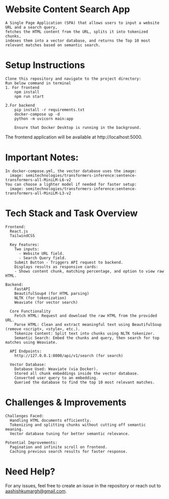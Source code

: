 # Website Content Search App
    A Single Page Application (SPA) that allows users to input a website URL and a search query, 
    fetches the HTML content from the URL, splits it into tokenized chunks, 
    indexes them into a vector database, and returns the Top 10 most relevant matches based on semantic search.
  
# Setup Instructions
    
    Clone this repository and navigate to the project directory:
    Run below command in terminal
    1. For frontend
        npm install
        npm run start
        
    2.For backend
        pip install -r requirements.txt
        docker-compose up -d
        python -m uvicorn main:app

        Ensure that Docker Desktop is running in the background.

The frontend application will be available at http://localhost:5000.

# Important Notes:
    In docker-compose.yml, the vector database uses the image:
      image: semitechnologies/transformers-inference:sentence-transformers-all-MiniLM-L6-v2
    You can choose a lighter model if needed for faster setup:
      image: semitechnologies/transformers-inference:sentence-transformers-all-MiniLM-L3-v2
        
# Tech Stack and Task Overview

    Frontend:
      React.js
      TailwindCSS
        
      Key Features:
        Two inputs:
          - Website URL field.
          - Search Query field.
        Submit Button - Triggers API request to backend.
        Displays results as responsive cards:
        - Shows content chunk, matching percentage, and option to view raw HTML.
          
    Backend:
        FastAPI
        BeautifulSoup4 (for HTML parsing)
        NLTK (for tokenization)
        Weaviate (for vector search)

      Core Functionality
        Fetch HTML: Request and download the raw HTML from the provided URL.
        Parse HTML: Clean and extract meaningful text using BeautifulSoup (remove <script>, <style>, etc.).
        Tokenize Content: Split text into chunks using NLTK tokenizer.
        Semantic Search: Embed the chunks and query, then search for top matches using Weaviate.
      
      API Endpoints:
        http://127.0.0.1:8000/api/v1/search (for search)

      Vector Database:
        Database Used: Weaviate (via Docker).
        Stored all chunk embeddings inside the vector database.
        Converted user query to an embedding.
        Queried the database to find the top 10 most relevant matches.
    

    
# Challenges & Improvements

    Challenges Faced:
      Handling HTML documents efficiently.
      Tokenizing and splitting chunks without cutting off semantic meaning.
      Vector database tuning for better semantic relevance.
    
    Potential Improvements:
      Pagination and infinite scroll on frontend.
      Caching previous search results for faster response.

# Need Help?
For any issues, feel free to create an issue in the repository or reach out to aashishkumargh@gmail.com.

